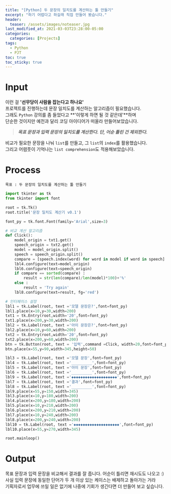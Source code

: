 ```yaml
---
title: "[Python] 두 문장의 일치도를 계산하는 툴 만들기"
excerpt: "하기 어렵다고 하길래 직접 만들어 봤습니다."
header:
  teaser: /assets/images/noteaser.jpg
last_modified_at: 2021-03-03T23:28:00-05:00
categories:
  categories: [Projects]
tags:
  - Python
  - PJT
toc: true
toc_sticky: true
---
```


Input
=====

이런 걸 **'선무당이 사람을 잡는다고 하나요'**  
프로젝트를 진행하는데 문장 일치도를 계산하는 알고리즘이 필요했습니다.  
그래도 `Python` 강의를 좀 들었다고 **'이렇게 하면 될 것 같은데'**하며  
단순한 것이지만 예전과 달리 코딩 아이디어가 떠올라 만들어보았습니다.  

> **_목표 문장과 입력 문장의 일치도를 계산한다.
단, 어순 틀린 건 제외한다._**

비교가 필요한 문장을 나눠 `list`를 만들고, 그 `list`의 `index`를 활용했습니다.  
그리고 어렴풋이 기억나는 `list comprehension`도 적용해보았습니다.

Process
=====
```
목표 : 두 문장의 일치도를 계산하는 툴 만들기
```
```python
import tkinter as tk
from tkinter import font

root = tk.Tk()
root.title('문장 일치도 계산기 v0.1')

font_py = tk.font.Font(family='Arial',size=3)

# 비교 계산 알고리즘
def Click():
    model_origin = txt1.get()
    speech_origin = txt2.get()
    model = model_origin.split()
    speech = speech_origin.split()
    compare = [speech.index(word) for word in model if word in speech]
    lbl4.configure(text=model_origin)
    lbl6.configure(text=speech_origin)
    if compare == sorted(compare) :
        result = str(len(compare)/len(model)*100)+'%'
    else :
        result = 'Try again'
    lbl8.configure(text=result, fg='red')

# 인터페이스 설정
lbl1 = tk.Label(root, text ='모델 문장은?',font=font_py)
lbl1.place(x=10,y=30,width=200)
txt1 = tk.Entry(root,width='20',font=font_py)
txt1.place(x=200,y=30,width=200)
lbl2 = tk.Label(root, text ='아이 문장은?',font=font_py)
lbl2.place(x=10,y=60,width=200)
txt2 = tk.Entry(root,width='20',font=font_py)
txt2.place(x=200,y=60,width=200)
btn = tk.Button(root, text = '입력',command =Click, width=20,font=font_py,fg='orange',bg='white')
btn.place(x=55,y=90,width=345,height=50)

lbl3 = tk.Label(root, text ='모델 문장',font=font_py)
lbl4 = tk.Label(root, text ='_________',font=font_py)
lbl5 = tk.Label(root, text ='아이 문장',font=font_py)
lbl6 = tk.Label(root, text ='_________',font=font_py)
lbl9 = tk.Label(root, text ='◆◆◆◆◆◆◆◆◆◆◆◆◆◆◆◆◆◆◆◆',font=font_py)
lbl7 = tk.Label(root, text ='결과',font=font_py)
lbl8 = tk.Label(root, text ='_________',font=font_py)
lbl9.place(x=55,y=150,width=345)
lbl3.place(x=10,y=180,width=200)
lbl4.place(x=200,y=180,width=200)
lbl5.place(x=10,y=210,width=200)
lbl6.place(x=200,y=210,width=200)
lbl7.place(x=10,y=240,width=200)
lbl8.place(x=200,y=240,width=200)
lbl10 = tk.Label(root, text ='◆◆◆◆◆◆◆◆◆◆◆◆◆◆◆◆◆◆◆◆',font=font_py)
lbl10.place(x=55,y=270,width=345)

root.mainloop()
```

Output
=====
목표 문장과 입력 문장을 비교해서 결과를 잘 줍니다. 어순이 틀리면 재시도도 나오고 :)  
사실 입력 문장에 동일한 단어가 두 개 이상 있는 케이스는 배제하고 돌아가는 거라  
기획자로서 업무에 쓰일 일은 없기에 나중에 기회가 생긴다면 더 만들어 보고 싶습니다.
